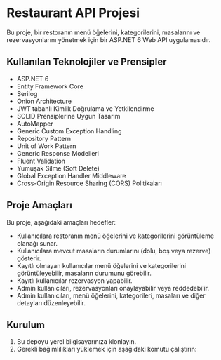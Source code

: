 # Restaurant API Projesi

Bu proje, bir restoranın menü öğelerini, kategorilerini, masalarını ve rezervasyonlarını yönetmek için bir ASP.NET 6 Web API uygulamasıdır.

## Kullanılan Teknolojiler ve Prensipler

- ASP.NET 6
- Entity Framework Core
- Serilog
- Onion Architecture
- JWT tabanlı Kimlik Doğrulama ve Yetkilendirme
- SOLID Prensiplerine Uygun Tasarım
- AutoMapper
- Generic Custom Exception Handling
- Repository Pattern
- Unit of Work Pattern
- Generic Response Modelleri
- Fluent Validation
- Yumuşak Silme (Soft Delete)
- Global Exception Handler Middleware
- Cross-Origin Resource Sharing (CORS) Politikaları

## Proje Amaçları

Bu proje, aşağıdaki amaçları hedefler:

- Kullanıcılara restoranın menü öğelerini ve kategorilerini görüntüleme olanağı sunar.
- Kullanıcılara mevcut masaların durumlarını (dolu, boş veya rezerve) gösterir.
- Kayıtlı olmayan kullanıcılar menü öğelerini ve kategorilerini görüntüleyebilir, masaların durumunu görebilir.
- Kayıtlı kullanıcılar rezervasyon yapabilir.
- Admin kullanıcıları, rezervasyonları onaylayabilir veya reddedebilir.
- Admin kullanıcıları, menü öğelerini, kategorileri, masaları ve diğer detayları düzenleyebilir.

## Kurulum

1. Bu depoyu yerel bilgisayarınıza klonlayın.
2. Gerekli bağımlılıkları yüklemek için aşağıdaki komutu çalıştırın:
